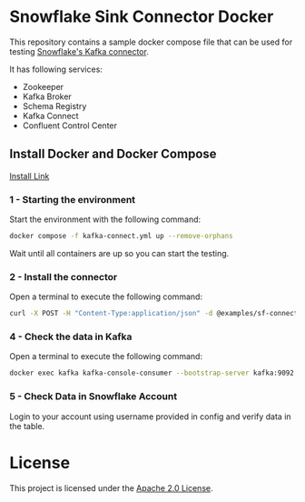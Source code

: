 # Snowflake Sink Connector Docker 

This repository contains a sample docker compose file that can be used for testing [Snowflake's Kafka connector](https://docs.snowflake.com/en/user-guide/kafka-connector.html).

It has following services:

- Zookeeper
- Kafka Broker
- Schema Registry
- Kafka Connect 
- Confluent Control Center


## Install Docker and Docker Compose 

[Install Link](https://docs.docker.com/compose/install/)


### 1 - Starting the environment

Start the environment with the following command:

```bash
docker compose -f kafka-connect.yml up --remove-orphans
```

Wait until all containers are up so you can start the testing.

### 2 - Install the connector

Open a terminal to execute the following command:

```bash
curl -X POST -H "Content-Type:application/json" -d @examples/sf-connector-example.json http://localhost:8083/connectors
```

### 4 - Check the data in Kafka

Open a terminal to execute the following command:

```bash
docker exec kafka kafka-console-consumer --bootstrap-server kafka:9092 --topic source-1 --from-beginning
```

### 5 - Check Data in Snowflake Account 

Login to your account using username provided in config and verify data in the table. 

# License

This project is licensed under the [Apache 2.0 License](./LICENSE).
